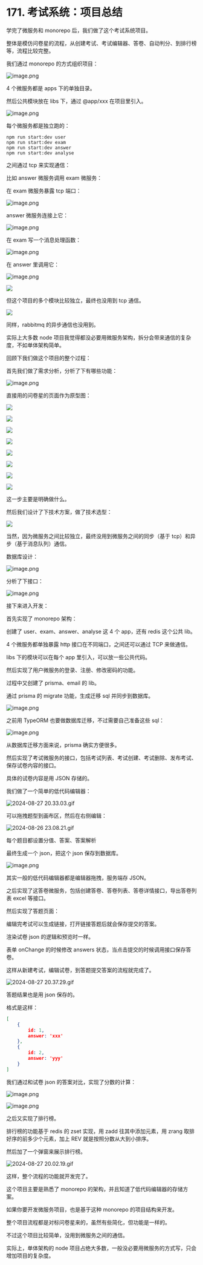 # 171. 考试系统：项目总结

学完了微服务和 monorepo 后，我们做了这个考试系统项目。

整体是模仿问卷星的流程，从创建考试、考试编辑器、答卷、自动判分、到排行榜等，流程比较完整。

我们通过 monorepo 的方式组织项目：

![image.png](./images/b9d0a14cd3252b7b5fc9319ec2156185.webp )

4 个微服务都是 apps 下的单独目录。

然后公共模块放在 libs 下，通过 @app/xxx 在项目里引入。

![image.png](./images/4f47faea6cf5f6db52f181500e723e69.webp )

每个微服务都是独立跑的：

```
npm run start:dev user
npm run start:dev exam
npm run start:dev answer
npm run start:dev analyse
```

之间通过 tcp 来实现通信：

比如 answer 微服务调用 exam 微服务：

在 exam 微服务暴露 tcp 端口：

![image.png](./images/d9e67658d9bb01c503d088310656a2c7.webp )

answer 微服务连接上它：

![image.png](./images/f97312cc432e9d96ef6ce39016686a2d.webp )

在 exam 写一个消息处理函数：

![image.png](./images/b304e8c710796c48c423f85c59579135.webp )

在 answer 里调用它：

![image.png](./images/aea9a88ab750532ce21dc9af2b8be1de.webp )

![](./images/40da35a65cfc9b458c335c68925bcc30.webp )

但这个项目的多个模块比较独立，最终也没用到 tcp 通信。

![](./images/718e75d8d5341f49ac84223eb50fcb0f.webp )

同样，rabbitmq 的异步通信也没用到。

实际上大多数 node 项目我觉得都没必要用微服务架构，拆分会带来通信的复杂度，不如单体架构简单。

回顾下我们做这个项目的整个过程：

首先我们做了需求分析，分析了下有哪些功能：

![image.png](./images/8543e871a1871851d09d111e34fb9e4f.webp )

直接用的问卷星的页面作为原型图：

![](./images/64cce92c0a81e0960b84f34ff86c9d6b.webp )

![](./images/9bc94fa75e089e81f9b30da6437d16cf.webp )

![](./images/ed1b80dbfb1870b08f62edefe04074ad.gif )

![](./images/0cd776b292842eec695a49eb89e153a7.webp )


![](./images/b3174263375bc3e11dbd19a10b16a81b.webp )


![](./images/1b92f412ed6e80210bc2da259240b827.webp )

![](./images/e2f2269fc1f4b1c373bd1d3bebc8d261.webp )

![](./images/cd247dc4e396f89fd7d98839c0ee0c4c.webp )

这一步主要是明确做什么。

然后我们设计了下技术方案，做了技术选型：

![](./images/0e89628b8c885dc5925221d9aa5407e6.webp )

当然，因为微服务之间比较独立，最终没用到微服务之间的同步（基于 tcp）和异步（基于消息队列）通信。

数据库设计：

![image.png](./images/3864744f3452623a8ecbd70bd6709ca3.webp )


分析了下接口：

![image.png](./images/940cb93b9253a4384bbcd16a27ff6881.webp )

接下来进入开发：

首先实现了 monorepo 架构：

创建了 user、exam、answer、analyse 这 4 个 app，还有 redis 这个公共 lib。

4 个微服务都单独暴露 http 接口在不同端口，之间还可以通过 TCP 来做通信。

libs 下的模块可以在每个 app 里引入，可以放一些公共代码。

然后实现了用户微服务的登录、注册、修改密码的功能。

过程中又创建了 prisma、email 的 lib。

通过 prisma 的 migrate 功能，生成迁移 sql 并同步到数据库。


![image.png](./images/3e7c10a28a2a290435d7781d9c726d7d.webp )

之前用 TypeORM 也要做数据库迁移，不过需要自己准备这些 sql：

![image.png](./images/9988b0927c19470b2c1d0b8fa8214084.webp )

从数据库迁移方面来说，prisma 确实方便很多。

然后实现了考试微服务的接口，包括考试列表、考试创建、考试删除、发布考试、保存试卷内容的接口。

具体的试卷内容是用 JSON 存储的。

我们做了一个简单的低代码编辑器：

![2024-08-27 20.33.03.gif](./images/ab0cf8defeafff707d0ca5e2d064d345.gif )

可以拖拽题型到画布区，然后在右侧编辑：

![2024-08-26 23.08.21.gif](./images/6b5421308cfaeecc10c00e68983f36ad.gif )

每个题目都设置分值、答案、答案解析

最终生成一个 json，把这个 json 保存到数据库。

![image.png](./images/2adfd1a613d8e4b6e06cae1afcf33fc3.webp )

其实一般的低代码编辑器都是编辑器拖拽，服务端存 JSON。

之后实现了这答卷微服务，包括创建答卷、答卷列表、答卷详情接口，导出答卷列表 excel 等接口。

然后实现了答题页面：

编辑完考试可以生成链接，打开链接答题后就会保存提交的答案。

渲染试卷 json 的逻辑和预览时一样。

表单 onChange 的时候修改 answers 状态，当点击提交的时候调用接口保存答卷。

这样从新建考试，编辑试卷，到答题提交答案的流程就完成了。


![2024-08-27 20.37.29.gif](./images/cc4663c684c25a53c31d7fbff877f60b.gif )

答题结果也是用 json 保存的。

格式是这样：

```json
[
    {
        id: 1,
        answer: 'xxx'
    },
    {
        id: 2,
        answer: 'yyy'
    }
]
```

我们通过和试卷 json 的答案对比，实现了分数的计算：

![image.png](./images/38ede77b408a09c74131a536d20037ea.webp )


![image.png](./images/ff87b7949aabccd35884fb4c17b61ba2.webp )

之后又实现了排行榜。

排行榜的功能基于 redis 的 zset 实现，用 zadd 往其中添加元素，用 zrang 取排好序的前多少个元素，加上 REV 就是按照分数从大到小排序。

然后加了一个弹窗来展示排行榜。

![2024-08-27 20.02.19.gif](./images/a09f1a71ca79faeb13093475b49eb4d6.gif )

这样，整个流程的功能就开发完了。

这个项目主要是熟悉了 monorepo 的架构，并且知道了低代码编辑器的存储方案。

如果你要开发微服务项目，也是基于这种 monorepo 的项目结构来开发。

整个项目流程都是对标问卷星来的，虽然有些简化，但功能是一样的。

不过这个项目比较简单，没用到微服务之间的通信。

实际上，单体架构的 node 项目占绝大多数，一般没必要用微服务的方式写，只会增加项目的复杂度。
